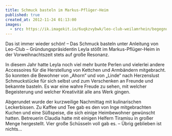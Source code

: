 ```yaml
---
title: Schmuck basteln im Markus-Pflüger-Heim
published: true
created_at: 2012-11-24 01:13:00
images:
  - src: https://ik.imagekit.io/6uqkzvybwk/leo-club-weilamrhein/begegnungen/46-01.jpg
---
```


Das ist immer wieder schön! – Das Schmuck basteln unter Anleitung von Leo-Club – Gründungspräsidentin Leyla stößt im Markus-Pflüger-Heim in der Vorweihnachtszeit stets auf große Resonanz.

In diesem Jahr hatte Leyla noch viel mehr bunte Perlen und vielerlei andere Accessoires für die Herstellung von Kettchen und Armbändern mitgebracht. So konnten die Bewohner von „Ahorn“ und von „Linde“ nach Herzenslust Schmuckstücke für sich selbst und zum Verschenken an Freunde und bekannte basteln. Es war eine wahre Freude zu sehen, mit welcher Begeisterung und welcher Kreativität alle ans Werk gingen.

Abgerundet wurde der kurzweilige Nachmittag mit kulinarischen Leckerbissen. Zu Kaffee und Tee gab es den von Inge mitgebrachten Kuchen und eine Süßspeise, die sich einige Heimbewohner gewünscht hatten. Betreuerin Claudia hatte mit einigen Helfern Tiramisu in großer Menge hergestellt. Vier große Schüsseln voll gab es. – Übrig geblieben ist nichts…
